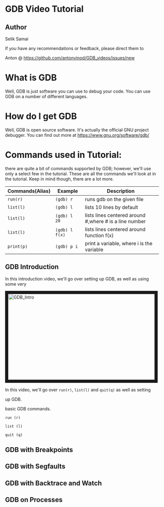 # GDB Video Tutorial

Author
------
Selik Samai

If you have any recommendations or feedback, please direct them to

Anton @ https://github.com/antonvinod/GDB_videos/issues/new

What is GDB
====
Well, GDB is just software you can use to debug your code.
You can use GDB on a number of different languages. 

How do I get GDB
===
Well, GDB is open source software.
It's actually the official GNU project debugger.
You can find out more at https://www.gnu.org/software/gdb/

Commands used in Tutorial:
===
there are quite a bit of commands supported by GDB;
 however, we'll use only a select few in the tutorial.
These are all the commands we'll look at in the tutorial.
Keep in mind though, there are a lot more.

| Commands(Alias)| Example | Description |
|-----------|--------------|----------------------------|
| `run(r)`  | `(gdb) r`    | runs gdb on the given file |
| `list(l)` | `(gdb) l`    | lists 10 lines by default  |
| `list(l)` | `(gdb) l 20` | lists lines centered around #,where # is a line number |
| `list(l)` | `(gdb) l f(x)`| lists lines centered around function f(x)|
| `print(p)`| `(gdb) p i ` | print a variable, where i is the variable|
GDB Introduction
----------------
In this introduction video, we'll go over setting up GDB, as well as using some very

<a href="https://www.youtube.com/watch?v=ufHO5rV3E24" target="_blank"><img src="https://i.ytimg.com/vi/ufHO5rV3E24/1.jpg?time=1426804289907" 
alt="GDB_Intro" width="480" height="280" border="10" /></a>

In this video, we'll go over `run(r)`, `list(l)` and `quit(q)` as well as setting

up GDB.

basic GDB commands.



`run (r)`

`list (l)`

`quit (q)`



GDB with Breakpoints
--------------------

GDB with Segfaults
------------------

GDB with Backtrace and Watch
----------------------------

GDB on Processes
----------------

